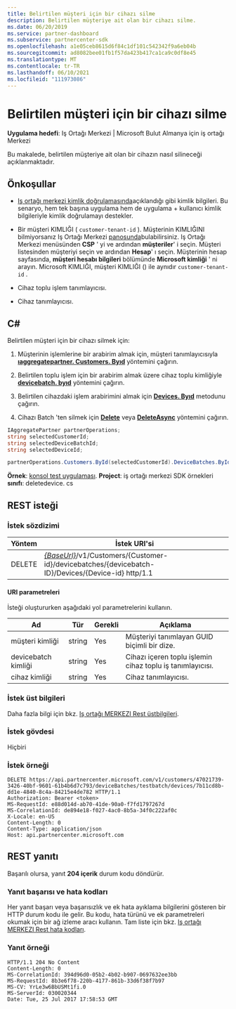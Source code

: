 ```yaml
---
title: Belirtilen müşteri için bir cihazı silme
description: Belirtilen müşteriye ait olan bir cihazı silme.
ms.date: 06/20/2019
ms.service: partner-dashboard
ms.subservice: partnercenter-sdk
ms.openlocfilehash: a1e05ceb8615d6f84c1df101c542342f9a6eb04b
ms.sourcegitcommit: ad8082bee01fb1f57da423b417ca1ca9c0df8e45
ms.translationtype: MT
ms.contentlocale: tr-TR
ms.lasthandoff: 06/10/2021
ms.locfileid: "111973086"
---
```

# <a name="delete-a-device-for-the-specified-customer"></a>Belirtilen müşteri için bir cihazı silme

**Uygulama hedefi**: Iş Ortağı Merkezi | Microsoft Bulut Almanya için iş ortağı Merkezi

Bu makalede, belirtilen müşteriye ait olan bir cihazın nasıl silineceği açıklanmaktadır.

## <a name="prerequisites"></a>Önkoşullar

- [Iş ortağı merkezi kimlik doğrulamasında](partner-center-authentication.md)açıklandığı gibi kimlik bilgileri. Bu senaryo, hem tek başına uygulama hem de uygulama + kullanıcı kimlik bilgileriyle kimlik doğrulamayı destekler.

- Bir müşteri KIMLIĞI ( `customer-tenant-id` ). Müşterinin KIMLIĞINI bilmiyorsanız Iş Ortağı Merkezi [panosunda](https://partner.microsoft.com/dashboard)bulabilirsiniz. Iş Ortağı Merkezi menüsünden **CSP** ' yi ve ardından **müşteriler**' i seçin. Müşteri listesinden müşteriyi seçin ve ardından **Hesap**' ı seçin. Müşterinin hesap sayfasında, **müşteri hesabı bilgileri** bölümünde **Microsoft kimliği** ' ni arayın. Microsoft KIMLIĞI, müşteri KIMLIĞI () ile aynıdır `customer-tenant-id` .

- Cihaz toplu işlem tanımlayıcısı.

- Cihaz tanımlayıcısı.

## <a name="c"></a>C\#

Belirtilen müşteri için bir cihazı silmek için:

1. Müşterinin işlemlerine bir arabirim almak için, müşteri tanımlayıcısıyla [**ıaggregatepartner. Customers. Byıd**](/dotnet/api/microsoft.store.partnercenter.customers.icustomercollection.byid) yöntemini çağırın.

2. Belirtilen toplu işlem için bir arabirim almak üzere cihaz toplu kimliğiyle [**devicebatch. byıd**](/dotnet/api/microsoft.store.partnercenter.devicesdeployment.idevicesbatchcollection.byid) yöntemini çağırın.

3. Belirtilen cihazdaki işlem arabirimini almak için [**Devices. Byıd**](/dotnet/api/microsoft.store.partnercenter.devicesdeployment.idevicecollection.byid) metodunu çağırın.

4. Cihazı Batch 'ten silmek için [**Delete**](/dotnet/api/microsoft.store.partnercenter.devicesdeployment.idevice.delete) veya [**DeleteAsync**](/dotnet/api/microsoft.store.partnercenter.devicesdeployment.idevice.deleteasync) yöntemini çağırın.

``` csharp
IAggregatePartner partnerOperations;
string selectedCustomerId;
string selectedDeviceBatchId;
string selectedDeviceId;

partnerOperations.Customers.ById(selectedCustomerId).DeviceBatches.ById(selectedDeviceBatchId).Devices.ById(selectedDeviceId).Delete();
```

**Örnek**: [konsol test uygulaması](console-test-app.md). **Project**: iş ortağı merkezi SDK örnekleri **sınıfı**: deletedevice. cs

## <a name="rest-request"></a>REST isteği

### <a name="request-syntax"></a>İstek sözdizimi

| Yöntem     | İstek URI'si                                                                                                                        |
|------------|------------------------------------------------------------------------------------------------------------------------------------|
| DELETE     | [*{BaseUrl}*](partner-center-rest-urls.md)/v1/Customers/{Customer-id}/devicebatches/{devicebatch-ID}/Devices/{Device-id} http/1.1  |

#### <a name="uri-parameters"></a>URI parametreleri

İsteği oluştururken aşağıdaki yol parametrelerini kullanın.

| Ad           | Tür   | Gerekli | Açıklama                                                        |
|----------------|--------|----------|--------------------------------------------------------------------|
| müşteri kimliği    | string | Yes      | Müşteriyi tanımlayan GUID biçimli bir dize.              |
| devicebatch kimliği | string | Yes      | Cihazı içeren toplu işlemin cihaz toplu iş tanımlayıcısı. |
| cihaz kimliği      | string | Yes      | Cihaz tanımlayıcısı.                                             |

### <a name="request-headers"></a>İstek üst bilgileri

Daha fazla bilgi için bkz. [Iş ortağı MERKEZI Rest üstbilgileri](headers.md).

### <a name="request-body"></a>İstek gövdesi

Hiçbiri

### <a name="request-example"></a>İstek örneği

```http
DELETE https://api.partnercenter.microsoft.com/v1/customers/47021739-3426-40bf-9601-61b4b6d7c793/deviceBatches/testbatch/devices/7b11cd8b-dd1e-4840-8c4a-84215e4de782 HTTP/1.1
Authorization: Bearer <token>
MS-RequestId: e88d014d-ab70-41de-90a0-f7fd1797267d
MS-CorrelationId: de894e18-f027-4ac0-8b5a-34f0c222af0c
X-Locale: en-US
Content-Length: 0
Content-Type: application/json
Host: api.partnercenter.microsoft.com
```

## <a name="rest-response"></a>REST yanıtı

Başarılı olursa, yanıt **204 içerik** durum kodu döndürür.

### <a name="response-success-and-error-codes"></a>Yanıt başarısı ve hata kodları

Her yanıt başarı veya başarısızlık ve ek hata ayıklama bilgilerini gösteren bir HTTP durum kodu ile gelir. Bu kodu, hata türünü ve ek parametreleri okumak için bir ağ izleme aracı kullanın. Tam liste için bkz. [Iş ortağı MERKEZI Rest hata kodları](error-codes.md).

### <a name="response-example"></a>Yanıt örneği

```http
HTTP/1.1 204 No Content
Content-Length: 0
MS-CorrelationId: 394d96d0-05b2-4b02-b907-0697632ee3bb
MS-RequestId: 8b3e6f78-220b-4177-861b-33d6f38f7b97
MS-CV: YrLe3w6BbUSMt1fi.0
MS-ServerId: 030020344
Date: Tue, 25 Jul 2017 17:58:53 GMT
```
